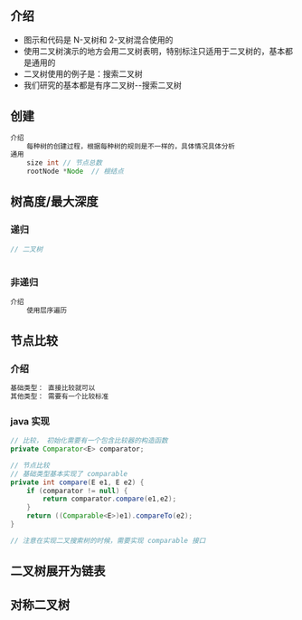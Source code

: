 ## 介绍

* 图示和代码是 N-叉树和 2-叉树混合使用的
* 使用二叉树演示的地方会用二叉树表明，特别标注只适用于二叉树的，基本都是通用的
* 二叉树使用的例子是：搜索二叉树
* 我们研究的基本都是有序二叉树--搜索二叉树

## 创建

```java
介绍
    每种树的创建过程，根据每种树的规则是不一样的，具体情况具体分析
通用
    size int // 节点总数
    rootNode *Node  // 根结点
```



## 树高度/最大深度

### 递归

```java
// 二叉树
    
```

### 非递归

```java
介绍
    使用层序遍历
```

## 节点比较

### 介绍

```java
基础类型： 直接比较就可以
其他类型： 需要有一个比较标准
```



### java 实现

```java 
// 比较， 初始化需要有一个包含比较器的构造函数
private Comparator<E> comparator;

// 节点比较
// 基础类型基本实现了 comparable
private int compare(E e1, E e2) {
    if (comparator != null) {
        return comparator.compare(e1,e2);
    }
    return ((Comparable<E>)e1).compareTo(e2);
}

// 注意在实现二叉搜索树的时候，需要实现 comparable 接口
```



## 二叉树展开为链表

## 对称二叉树